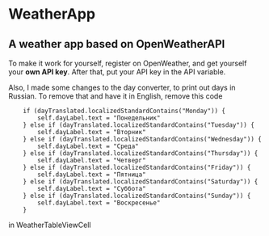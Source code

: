 # WeatherApp
## A weather app based on OpenWeatherAPI


To make it work for yourself, register on OpenWeather, and get yourself your **own API key**. After that, put your API key in the API variable.

Also, I made some changes to the day converter, to print out days in Russian. To remove that and have it in English, remove this code

```
    if (dayTranslated.localizedStandardContains("Monday")) {
        self.dayLabel.text = "Понедельник"
    } else if (dayTranslated.localizedStandardContains("Tuesday")) {
        self.dayLabel.text = "Вторник"
    } else if (dayTranslated.localizedStandardContains("Wednesday")) {
        self.dayLabel.text = "Среда"
    } else if (dayTranslated.localizedStandardContains("Thursday")) {
        self.dayLabel.text = "Четверг"
    } else if (dayTranslated.localizedStandardContains("Friday")) {
        self.dayLabel.text = "Пятница"
    } else if (dayTranslated.localizedStandardContains("Saturday")) {
        self.dayLabel.text = "Суббота"
    } else if (dayTranslated.localizedStandardContains("Sunday")) {
        self.dayLabel.text = "Воскресенье"
    }
```

in WeatherTableViewCell
